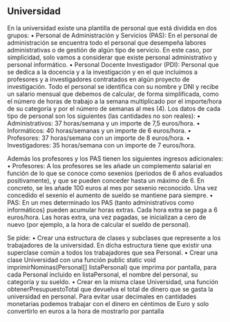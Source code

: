 ## Universidad

En la universidad existe una plantilla de personal que está dividida en dos grupos:
• Personal de Administración y Servicios (PAS): En el personal de administración se encuentra todo el personal que desempeña 
labores administrativas o de gestión de algún tipo de servicio. En este caso, por simplicidad, solo vamos a considerar que existe 
personal administrativo y personal informático.
• Personal Docente Investigador (PDI): Personal que se dedica a la docencia y a la investigación y en el que incluimos a profesores y 
a investigadores contratados en algún proyecto de investigación.
Todo el personal se identifica con su nombre y DNI y recibe un salario mensual que debemos de calcular, de forma simplificada, como 
el número de horas de trabajo a la semana multiplicado por el importe/hora de su categoría y por el número de semanas al mes (4). 
Los datos de cada tipo de personal son los siguientes (las cantidades no son reales):
• Administrativos: 37 horas/semana y un importe de 7,5 euros/hora.
• Informáticos: 40 horas/semanas y un importe de 6 euros/hora.
• Profesores: 37 horas/semana con un importe de 8 euros/hora.
• Investigadores: 35 horas/semana con un importe de 7 euros/hora.

Además los profesores y los PAS tienen los siguientes ingresos adicionales:
• Profesores: A los profesores se les añade un complemento salarial en función de lo que se conoce como sexenios (periodos de 6
años evaluados positivamente), y que se pueden conceder hasta un máximo de 6. En concreto, se les añade 100 euros al mes por 
sexenio reconocido. Una vez concedido el sexenio el aumento de sueldo se mantiene para siempre.
• PAS: En un mes determinado los PAS (tanto administrativos como informáticos) pueden acumular horas extras. Cada hora extra 
se paga a 6 euros/hora. Las horas extra, una vez pagadas, se inicializan a cero de nuevo (por ejemplo, a la hora de calcular el 
sueldo de personal).

Se pide:
• Crear una estructura de clases y subclases que represente a los trabajadores de la universidad. En dicha estructura tiene que
existir una superclase común a todos los trabajadores que sea Personal.
• Crear una clase Universidad con una función public static void imprimirNominas(Personal[] listaPersonal) que imprima por pantalla, 
para cada Personal incluido en listaPersonal, el nombre del personal, su categoría y su sueldo.
• Crear en la misma clase Universidad, una función obtenerPresupuestoTotal que devuelva el total de dinero que se gasta la 
universidad en personal.
Para evitar usar decimales en cantidades monetarias podemos trabajar con el dinero en céntimos de Euro y solo convertirlo en euros 
a la hora de mostrarlo por pantalla
